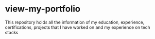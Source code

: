 # view-my-portfolio
This repository holds all the information of my education, experience, certifications, projects that I have worked on and my experience on tech stacks
